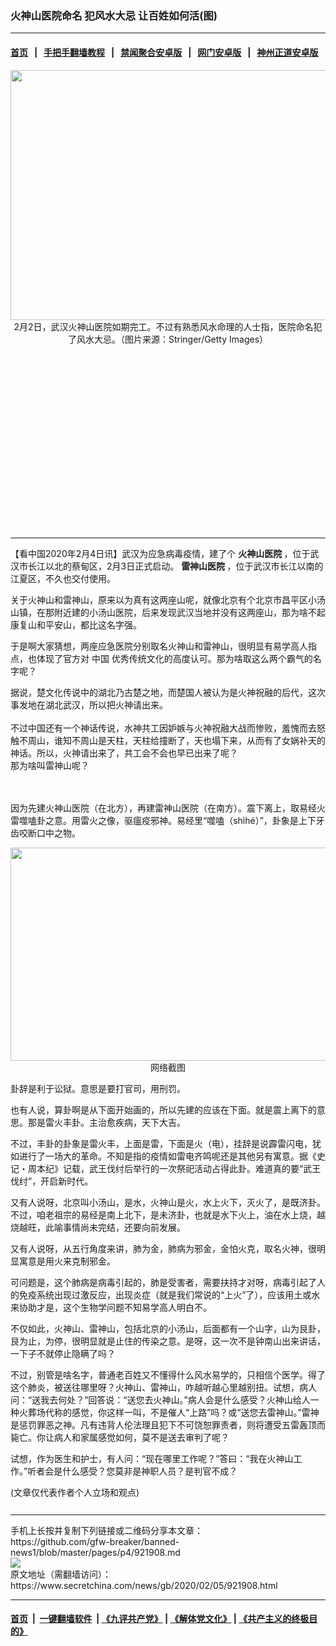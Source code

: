 ### 火神山医院命名 犯风水大忌 让百姓如何活(图)
------------------------

#### [首页](https://github.com/gfw-breaker/banned-news1/blob/master/README.md) &nbsp;&nbsp;|&nbsp;&nbsp; [手把手翻墙教程](https://github.com/gfw-breaker/guides/wiki) &nbsp;&nbsp;|&nbsp;&nbsp; [禁闻聚合安卓版](https://github.com/gfw-breaker/bn-android) &nbsp;&nbsp;|&nbsp;&nbsp; [网门安卓版](https://github.com/oGate2/oGate) &nbsp;&nbsp;|&nbsp;&nbsp; [神州正道安卓版](https://github.com/SzzdOgate/update) 



<div class="article_right" style="fone-color:#000">
 <p style="text-align:center">
  <img alt="" src="https://img3.secretchina.com/pic/2020/2-5/p2620081a785988815-ss.jpg" style="height:400px; width:600px"/>
  <br>
   2月2日，武汉火神山医院如期完工。不过有熟悉风水命理的人士指，医院命名犯了风水大忌。（图片来源：Stringer/Getty Images）
   <span id="hideid" name="hideid" style="color:red;display:none;">
    <span href="https://www.secretchina.com">
    </span>
   </span>
  </br>
 </p>
 <div id="txt-mid1-t21-2017">
  <ins class="adsbygoogle" data-ad-client="ca-pub-1276641434651360" data-ad-slot="2451032099" style="display:inline-block;width:336px;height:280px">
  </ins>
  

---


  </div>
 </div>
 <p>
  【看中国2020年2月4日讯】武汉为应急病毒疫情，建了个
  <strong>
   火神山医院
  </strong>
  ，位于武汉市长江以北的蔡甸区，2月3日正式启动。
  <strong>
   <span href="https://www.secretchina.com/news/gb/tag/雷神山医院" target="_blank">
    雷神山医院
   </span>
  </strong>
  ，位于武汉市长江以南的江夏区，不久也交付使用。
  <span id="hideid" name="hideid" style="color:red;display:none;">
   <span href="https://www.secretchina.com">
   </span>
  </span>
 </p>
 <p>
  关于火神山和雷神山，原来以为真有这两座山呢，就像北京有个北京市昌平区小汤山镇，在那附近建的小汤山医院，后来发现武汉当地并没有这两座山，那为啥不起康复山和平安山，都比这名字强。
 </p>
 <p>
  于是啊大家猜想，两座应急医院分别取名火神山和雷神山，很明显有易学高人指点，也体现了官方对
  <span href="https://www.secretchina.com" target="_blank">
   中国
  </span>
  优秀传统文化的高度认可。那为啥取这么两个霸气的名字呢？
 </p>
 <p>
  据说，楚文化传说中的湖北乃古楚之地，而楚国人被认为是火神祝融的后代，这次事发地在湖北武汉，所以把火神请出来。
  <br>
   <br>
    不过中国还有一个神话传说，水神共工因妒嫉与火神祝融大战而惨败，羞愧而去怒触不周山，谁知不周山是天柱，天柱给撞断了，天也塌下来，从而有了女娲补天的神话。所以，火神请出来了，共工会不会也早已出来了呢？
    <br>
     那为啥叫雷神山呢？
    </br>
   </br>
  </br>
 </p>
 <p>
  因为先建火神山医院（在北方），再建雷神山医院（在南方）。震下离上，取易经火雷噬嗑卦之意。用雷火之像，驱瘟疫邪神。易经里“噬嗑（shìhé）”，卦象是上下牙齿咬断口中之物。
 </p>
 <p style="text-align:center">
  <img alt="" src="https://img3.secretchina.com/pic/2020/2-5/p2620061a176214218-ss.jpg" style="height:341px; width:600px"/>
  <br>
   网络截图
  </br>
 </p>
 <p>
  卦辞是利于讼狱。意思是要打官司，用刑罚。
 </p>
 <p>
  也有人说，算卦啊是从下面开始画的，所以先建的应该在下面。就是震上离下的意思。那是雷火丰卦。主治愈疾病，天下大吉。
 </p>
 <p>
  不过，丰卦的卦象是雷火丰，上面是雷，下面是火（电），挂辞是说霹雷闪电，犹如进行了一场大的革命。不知是指的疫情如雷电齐鸣呢还是其他另有寓意。据《史记・周本纪》记载，武王伐纣后举行的一次祭祀活动占得此卦。难道真的要“武王伐纣”，开启新时代。
 </p>
 <p>
  又有人说呀，北京叫小汤山，是水，火神山是火，水上火下，灭火了，是既济卦。不过，咱老祖宗的易经是南上北下，是未济卦，也就是水下火上，油在水上烧，越烧越旺，此喻事情尚未完结，还要向前发展。
 </p>
 <p>
  又有人说呀，从五行角度来讲，肺为金，肺病为邪金，金怕火克，取名火神，很明显寓意是用火来克制邪金。
 </p>
 <p>
  可问题是，这个肺病是病毒引起的，肺是受害者，需要扶持才对呀，病毒引起了人的免疫系统出现过激反应，出现炎症（就是我们常说的“上火”了），应该用土或水来协助才是，这个生物学问题不知易学高人明白不。
 </p>
 <p>
  不仅如此，火神山、雷神山，包括北京的小汤山，后面都有一个山字，山为艮卦，艮为止，为停，很明显就是止住的传染之意。是呀，这一次不是钟南山出来讲话，一下子不就停止隐瞒了吗？
 </p>
 <p>
  不过，别管是啥名字，普通老百姓又不懂得什么风水易学的，只相信个医学。得了这个肺炎，被送往哪里呀？火神山、雷神山，咋越听越心里越别扭。试想，病人问：“送我去何处？”回答说：“送您去火神山。”病人会是什么感受？火神山给人一种火葬场代称的感觉，你这样一叫，不是催人“上路”吗？或“送您去雷神山。”雷神是惩罚罪恶之神。凡有违背人伦法理且犯下不可饶恕罪责者，则将遭受五雷轰顶而毙亡。你让病人和家属感觉如何，莫不是送去审判了呢？
 </p>
 <p>
  试想，作为医生和护士，有人问：“现在哪里工作呢？”答曰：“我在火神山工作。”听者会是什么感受？您莫非是神职人员？是判官不成？
 </p>
 (文章仅代表作者个人立场和观点)
 <center>
  <div>
   <div id="txt-mid2-t22-2017" style="display: block;  max-height: 351px;  overflow: hidden;">
    <div id="SC-21xxx">
    </div>
    <ins class="adsbygoogle" data-ad-client="ca-pub-1276641434651360" data-ad-format="auto" data-ad-slot="4301710469" data-full-width-responsive="true" style="display:block">
    </ins>
   </div>
  </div>
 </center>
 <div style="padding-top:12px;">
 </div>
</div>

<hr/>
手机上长按并复制下列链接或二维码分享本文章：<br/>
https://github.com/gfw-breaker/banned-news1/blob/master/pages/p4/921908.md <br/>
<a href='https://github.com/gfw-breaker/banned-news1/blob/master/pages/p4/921908.md'><img src='https://github.com/gfw-breaker/banned-news1/blob/master/pages/p4/921908.md.png'/></a> <br/>
原文地址（需翻墙访问）：https://www.secretchina.com/news/gb/2020/02/05/921908.html


------------------------
#### [首页](https://github.com/gfw-breaker/banned-news1/blob/master/README.md) &nbsp;|&nbsp; [一键翻墙软件](https://github.com/gfw-breaker/nogfw/blob/master/README.md) &nbsp;| [《九评共产党》](https://github.com/gfw-breaker/9ping.md/blob/master/README.md#九评之一评共产党是什么) | [《解体党文化》](https://github.com/gfw-breaker/jtdwh.md/blob/master/README.md) | [《共产主义的终极目的》](https://github.com/gfw-breaker/gczydzjmd.md/blob/master/README.md)


<img src='http://gfw-breaker.win/banned-news/pages/p4/921908.md' width='0px' height='0px'/>